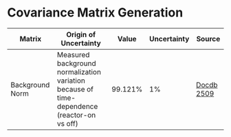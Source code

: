 # Covariance Matrix Generation 

| Matrix | Origin of Uncertainty | Value | Uncertainty | Source |
| --- | --- | --- | --- | --- |
| Background Norm | Measured background normalization <br> variation because of time-dependence (reactor-on vs off) | 99.121% | 1% | [Docdb 2509](https://docdb.wlab.yale.edu/prospect/ShowDocument?docid=2509)
